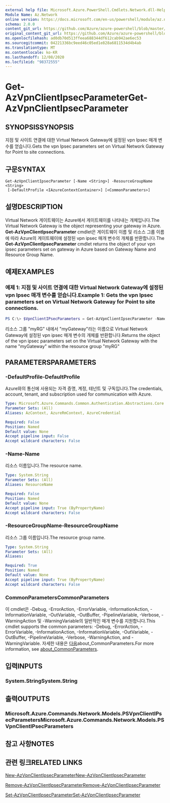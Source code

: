 ```yaml
---
external help file: Microsoft.Azure.PowerShell.Cmdlets.Network.dll-Help.xml
Module Name: Az.Network
online version: https://docs.microsoft.com/en-us/powershell/module/az.network/get-azvpnclientipsecparameter
schema: 2.0.0
content_git_url: https://github.com/Azure/azure-powershell/blob/master/src/Network/Network/help/Get-AzVpnClientIpsecParameter.md
original_content_git_url: https://github.com/Azure/azure-powershell/blob/master/src/Network/Network/help/Get-AzVpnClientIpsecParameter.md
ms.openlocfilehash: ad0db70d513ffeea688344df612cab942ae6ec53
ms.sourcegitcommit: 04221336bc9eed46c05ed1e828a6811534d4b4ab
ms.translationtype: MT
ms.contentlocale: ko-KR
ms.lasthandoff: 12/08/2020
ms.locfileid: "98372555"
---
```

# <span data-ttu-id="a604b-101">Get-AzVpnClientIpsecParameter</span><span class="sxs-lookup"><span data-stu-id="a604b-101">Get-AzVpnClientIpsecParameter</span></span>

## <span data-ttu-id="a604b-102">SYNOPSIS</span><span class="sxs-lookup"><span data-stu-id="a604b-102">SYNOPSIS</span></span>
<span data-ttu-id="a604b-103">지점 및 사이트 연결에 대한 Virtual Network Gateway에 설정된 vpn Ipsec 매개 변수를 얻습니다.</span><span class="sxs-lookup"><span data-stu-id="a604b-103">Gets the vpn Ipsec parameters set on Virtual Network Gateway for Point to site connections.</span></span>

## <span data-ttu-id="a604b-104">구문</span><span class="sxs-lookup"><span data-stu-id="a604b-104">SYNTAX</span></span>

```
Get-AzVpnClientIpsecParameter [-Name <String>] -ResourceGroupName <String>
 [-DefaultProfile <IAzureContextContainer>] [<CommonParameters>]
```

## <span data-ttu-id="a604b-105">설명</span><span class="sxs-lookup"><span data-stu-id="a604b-105">DESCRIPTION</span></span>
<span data-ttu-id="a604b-106">Virtual Network 게이트웨이는 Azure에서 게이트웨이를 나타내는 개체입니다.</span><span class="sxs-lookup"><span data-stu-id="a604b-106">The Virtual Network Gateway is the object representing your gateway in Azure.</span></span>
<span data-ttu-id="a604b-107">**Get-AzVpnClientIpsecParameter** cmdlet은 게이트웨이 이름 및 리소스 그룹 이름에 따라 Azure의 게이트웨이에 설정된 vpn ipsec 매개 변수의 개체를 반환합니다.</span><span class="sxs-lookup"><span data-stu-id="a604b-107">The **Get-AzVpnClientIpsecParameter** cmdlet returns the object of your vpn ipsec parameters set on gateway in Azure based on Gateway Name and Resource Group Name.</span></span>

## <span data-ttu-id="a604b-108">예제</span><span class="sxs-lookup"><span data-stu-id="a604b-108">EXAMPLES</span></span>

### <span data-ttu-id="a604b-109">예제 1: 지점 및 사이트 연결에 대한 Virtual Network Gateway에 설정된 vpn Ipsec 매개 변수를 얻습니다.</span><span class="sxs-lookup"><span data-stu-id="a604b-109">Example 1: Gets the vpn Ipsec parameters set on Virtual Network Gateway for Point to site connections.</span></span>
```powershell
PS C:\> $VpnClientIPsecParameters = Get-AzVpnClientIpsecParameter -Name myGateway -ResourceGroupName myRG
```

<span data-ttu-id="a604b-110">리소스 그룹 "myRG" 내에서 "myGateway"라는 이름으로 Virtual Network Gateway에 설정된 vpn ipsec 매개 변수의 개체를 반환합니다.</span><span class="sxs-lookup"><span data-stu-id="a604b-110">Returns the object of the vpn ipsec parameters set on the Virtual Network Gateway with the name "myGateway" within the resource group "myRG"</span></span>

## <span data-ttu-id="a604b-111">PARAMETERS</span><span class="sxs-lookup"><span data-stu-id="a604b-111">PARAMETERS</span></span>

### <span data-ttu-id="a604b-112">-DefaultProfile</span><span class="sxs-lookup"><span data-stu-id="a604b-112">-DefaultProfile</span></span>
<span data-ttu-id="a604b-113">Azure와의 통신에 사용되는 자격 증명, 계정, 테넌트 및 구독입니다.</span><span class="sxs-lookup"><span data-stu-id="a604b-113">The credentials, account, tenant, and subscription used for communication with Azure.</span></span>

```yaml
Type: Microsoft.Azure.Commands.Common.Authentication.Abstractions.Core.IAzureContextContainer
Parameter Sets: (All)
Aliases: AzContext, AzureRmContext, AzureCredential

Required: False
Position: Named
Default value: None
Accept pipeline input: False
Accept wildcard characters: False
```

### <span data-ttu-id="a604b-114">-Name</span><span class="sxs-lookup"><span data-stu-id="a604b-114">-Name</span></span>
<span data-ttu-id="a604b-115">리소스 이름입니다.</span><span class="sxs-lookup"><span data-stu-id="a604b-115">The resource name.</span></span>

```yaml
Type: System.String
Parameter Sets: (All)
Aliases: ResourceName

Required: False
Position: Named
Default value: None
Accept pipeline input: True (ByPropertyName)
Accept wildcard characters: False
```

### <span data-ttu-id="a604b-116">-ResourceGroupName</span><span class="sxs-lookup"><span data-stu-id="a604b-116">-ResourceGroupName</span></span>
<span data-ttu-id="a604b-117">리소스 그룹 이름입니다.</span><span class="sxs-lookup"><span data-stu-id="a604b-117">The resource group name.</span></span>

```yaml
Type: System.String
Parameter Sets: (All)
Aliases:

Required: True
Position: Named
Default value: None
Accept pipeline input: True (ByPropertyName)
Accept wildcard characters: False
```

### <span data-ttu-id="a604b-118">CommonParameters</span><span class="sxs-lookup"><span data-stu-id="a604b-118">CommonParameters</span></span>
<span data-ttu-id="a604b-119">이 cmdlet은 -Debug, -ErrorAction, -ErrorVariable, -InformationAction, -InformationVariable, -OutVariable, -OutBuffer, -PipelineVariable, -Verbose, -WarningAction 및 -WarningVariable의 일반적인 매개 변수를 지원합니다.</span><span class="sxs-lookup"><span data-stu-id="a604b-119">This cmdlet supports the common parameters: -Debug, -ErrorAction, -ErrorVariable, -InformationAction, -InformationVariable, -OutVariable, -OutBuffer, -PipelineVariable, -Verbose, -WarningAction, and -WarningVariable.</span></span> <span data-ttu-id="a604b-120">자세한 내용은 [다음](http://go.microsoft.com/fwlink/?LinkID=113216)about_CommonParameters.</span><span class="sxs-lookup"><span data-stu-id="a604b-120">For more information, see [about_CommonParameters](http://go.microsoft.com/fwlink/?LinkID=113216).</span></span>

## <span data-ttu-id="a604b-121">입력</span><span class="sxs-lookup"><span data-stu-id="a604b-121">INPUTS</span></span>

### <span data-ttu-id="a604b-122">System.String</span><span class="sxs-lookup"><span data-stu-id="a604b-122">System.String</span></span>

## <span data-ttu-id="a604b-123">출력</span><span class="sxs-lookup"><span data-stu-id="a604b-123">OUTPUTS</span></span>

### <span data-ttu-id="a604b-124">Microsoft.Azure.Commands.Network.Models.PSVpnClientIPsecParameters</span><span class="sxs-lookup"><span data-stu-id="a604b-124">Microsoft.Azure.Commands.Network.Models.PSVpnClientIPsecParameters</span></span>

## <span data-ttu-id="a604b-125">참고 사항</span><span class="sxs-lookup"><span data-stu-id="a604b-125">NOTES</span></span>

## <span data-ttu-id="a604b-126">관련 링크</span><span class="sxs-lookup"><span data-stu-id="a604b-126">RELATED LINKS</span></span>

[<span data-ttu-id="a604b-127">New-AzVpnClientIpsecParameter</span><span class="sxs-lookup"><span data-stu-id="a604b-127">New-AzVpnClientIpsecParameter</span></span>](./New-AzVpnClientIpsecParameter.md)

[<span data-ttu-id="a604b-128">Remove-AzVpnClientIpsecParameter</span><span class="sxs-lookup"><span data-stu-id="a604b-128">Remove-AzVpnClientIpsecParameter</span></span>](./Remove-AzVpnClientIpsecParameter.md)

[<span data-ttu-id="a604b-129">Set-AzVpnClientIpsecParameter</span><span class="sxs-lookup"><span data-stu-id="a604b-129">Set-AzVpnClientIpsecParameter</span></span>](./Set-AzVpnClientIpsecParameter.md)
